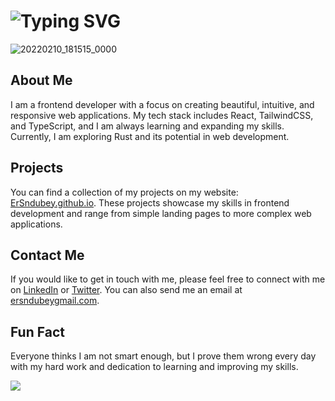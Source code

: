 # ![Typing SVG](https://readme-typing-svg.demolab.com?font=Fira+Code&size=30&pause=1000&vCenter=true&width=800&color=fa8c01&lines=Sachchidanand+dubey+Welcoming+you+%F0%9F%91%8B;Currently+I+am+Pursuing+Bachlors+in+CS;To+know+more+visit+https%3A%2F%2Fhttps://ersndubey.github.io%2F)

![20220210_181515_0000](https://github.com/ErSndubey/ErSndubey/blob/main/linkedIn_bg.png)

## About Me

I am a frontend developer with a focus on creating beautiful, intuitive, and responsive web applications. My tech stack includes React, TailwindCSS, and TypeScript, and I am always learning and expanding my skills. Currently, I am exploring Rust and its potential in web development.

## Projects

You can find a collection of my projects on my website: [ErSndubey.github.io](http://ersndubey.github.io/). These projects showcase my skills in frontend development and range from simple landing pages to more complex web applications.





## Contact Me

If you would like to get in touch with me, please feel free to connect with me on [LinkedIn](https://www.linkedin.com/in/sachchidananddubey/) or [Twitter](https://twitter.com/ErSndubey). You can also send me an email at [ersndubeygmail.com](mailto:ersndubey@gmail.com).

## Fun Fact

Everyone thinks I am not smart enough, but I prove them wrong every day with my hard work and dedication to learning and improving my skills.

<img src="https://github-readme-stats.vercel.app/api/wakatime?username=ErSndubey&theme=react&langs_count=5&layout=compact" />
   
